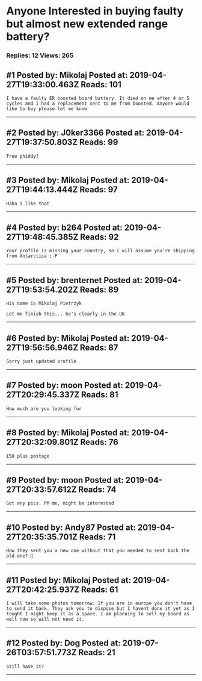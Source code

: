 # Anyone Interested in buying faulty but almost new extended range battery?

### Replies: 12 Views: 265

## \#1 Posted by: Mikolaj Posted at: 2019-04-27T19:33:00.463Z Reads: 101

```
I have a faulty ER boosted board battery. It died on me after 4 or 5 cycles and I had a replacement sent to me from boosted. Anyone would like to buy please let me know
```

---
## \#2 Posted by: J0ker3366 Posted at: 2019-04-27T19:37:50.803Z Reads: 99

```
Tree phiddy?
```

---
## \#3 Posted by: Mikolaj Posted at: 2019-04-27T19:44:13.444Z Reads: 97

```
Haha I like that
```

---
## \#4 Posted by: b264 Posted at: 2019-04-27T19:48:45.385Z Reads: 92

```
Your profile is missing your country, so I will assume you're shipping from Antarctica ;-P
```

---
## \#5 Posted by: brenternet Posted at: 2019-04-27T19:53:54.202Z Reads: 89

```
His name is Mikolaj Pietrzyk

Let me finish this... he's clearly in the UK
```

---
## \#6 Posted by: Mikolaj Posted at: 2019-04-27T19:56:56.946Z Reads: 87

```
Sorry just updated profile
```

---
## \#7 Posted by: moon Posted at: 2019-04-27T20:29:45.337Z Reads: 81

```
How much are you looking for
```

---
## \#8 Posted by: Mikolaj Posted at: 2019-04-27T20:32:09.801Z Reads: 76

```
£50 plus postage
```

---
## \#9 Posted by: moon Posted at: 2019-04-27T20:33:57.612Z Reads: 74

```
Got any pics. PM me, might be interested
```

---
## \#10 Posted by: Andy87 Posted at: 2019-04-27T20:35:35.701Z Reads: 71

```
How they sent you a new one without that you needed to sent back the old one? 🤔
```

---
## \#11 Posted by: Mikolaj Posted at: 2019-04-27T20:42:25.937Z Reads: 61

```
I will take some photos tomorrow. If you are in europe you don't have to send it back. They ask you to dispose but I havent done it yet as I tought I might keep it as a spare. I am planning to sell my board as well now so will not need it.
```

---
## \#12 Posted by: Dog Posted at: 2019-07-26T03:57:51.773Z Reads: 21

```
Still have it?
```

---
